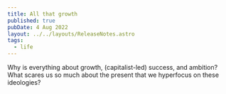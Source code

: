 ```yaml
---
title: All that growth
published: true
pubDate: 4 Aug 2022
layout: ../../layouts/ReleaseNotes.astro
tags:
  - life
---
```


Why is everything about growth, (capitalist-led) success, and ambition? What scares us so much about the present that we hyperfocus on these ideologies?